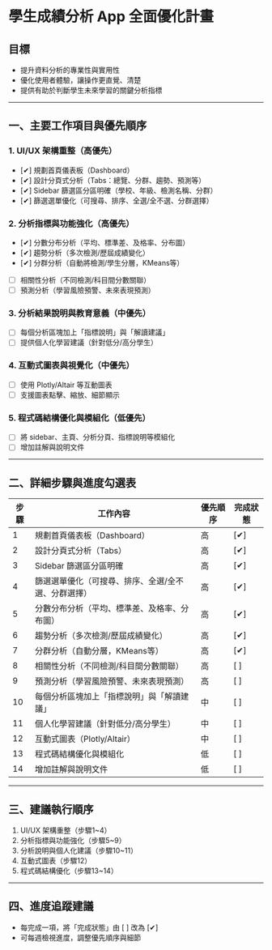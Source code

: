 # 學生成績分析 App 全面優化計畫

## 目標
- 提升資料分析的專業性與實用性
- 優化使用者體驗，讓操作更直覺、清楚
- 提供有助於判斷學生未來學習的關鍵分析指標

---

## 一、主要工作項目與優先順序

### 1. UI/UX 架構重整（高優先）
- [✔] 規劃首頁儀表板（Dashboard）
- [✔] 設計分頁式分析（Tabs：總覽、分群、趨勢、預測等）
- [✔] Sidebar 篩選區分區明確（學校、年級、檢測名稱、分群）
- [✔] 篩選選單優化（可搜尋、排序、全選/全不選、分群選擇）

### 2. 分析指標與功能強化（高優先）
- [✔] 分數分布分析（平均、標準差、及格率、分布圖）
- [✔] 趨勢分析（多次檢測/歷屆成績變化）
- [✔] 分群分析（自動將檢測/學生分層，KMeans等）
- [ ] 相關性分析（不同檢測/科目間分數關聯）
- [ ] 預測分析（學習風險預警、未來表現預測）

### 3. 分析結果說明與教育意義（中優先）
- [ ] 每個分析區塊加上「指標說明」與「解讀建議」
- [ ] 提供個人化學習建議（針對低分/高分學生）

### 4. 互動式圖表與視覺化（中優先）
- [ ] 使用 Plotly/Altair 等互動圖表
- [ ] 支援圖表點擊、縮放、細節顯示

### 5. 程式碼結構優化與模組化（低優先）
- [ ] 將 sidebar、主頁、分析分頁、指標說明等模組化
- [ ] 增加註解與說明文件

---

## 二、詳細步驟與進度勾選表

| 步驟 | 工作內容 | 優先順序 | 完成狀態 |
|------|----------|----------|----------|
| 1 | 規劃首頁儀表板（Dashboard） | 高 | [✔] |
| 2 | 設計分頁式分析（Tabs） | 高 | [✔] |
| 3 | Sidebar 篩選區分區明確 | 高 | [✔] |
| 4 | 篩選選單優化（可搜尋、排序、全選/全不選、分群選擇） | 高 | [✔] |
| 5 | 分數分布分析（平均、標準差、及格率、分布圖） | 高 | [✔] |
| 6 | 趨勢分析（多次檢測/歷屆成績變化） | 高 | [✔] |
| 7 | 分群分析（自動分層，KMeans等） | 高 | [✔] |
| 8 | 相關性分析（不同檢測/科目間分數關聯） | 高 | [ ] |
| 9 | 預測分析（學習風險預警、未來表現預測） | 高 | [ ] |
| 10 | 每個分析區塊加上「指標說明」與「解讀建議」 | 中 | [ ] |
| 11 | 個人化學習建議（針對低分/高分學生） | 中 | [ ] |
| 12 | 互動式圖表（Plotly/Altair） | 中 | [ ] |
| 13 | 程式碼結構優化與模組化 | 低 | [ ] |
| 14 | 增加註解與說明文件 | 低 | [ ] |

---

## 三、建議執行順序

1. UI/UX 架構重整（步驟1~4）
2. 分析指標與功能強化（步驟5~9）
3. 分析說明與個人化建議（步驟10~11）
4. 互動式圖表（步驟12）
5. 程式碼結構優化（步驟13~14）

---

## 四、進度追蹤建議

- 每完成一項，將「完成狀態」由 [ ] 改為 [✔]
- 可每週檢視進度，調整優先順序與細節 